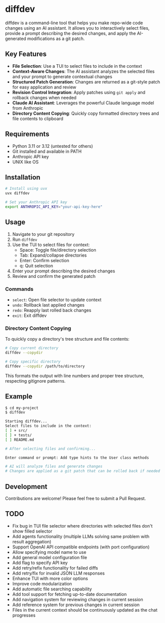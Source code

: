 # diffdev

diffdev is a command-line tool that helps you make repo-wide code changes using an AI assistant. It allows you to interactively select files, provide a prompt describing the desired changes, and apply the AI-generated modifications as a git patch.

## Key Features

- **File Selection**: Use a TUI to select files to include in the context
- **Context-Aware Changes**: The AI assistant analyzes the selected files and your prompt to generate contextual changes
- **Structured Patch Generation**: Changes are returned as a git-style patch for easy application and review
- **Revision Control Integration**: Apply patches using `git apply` and rollback changes when needed
- **Claude AI Assistant**: Leverages the powerful Claude language model from Anthropic
- **Directory Content Copying**: Quickly copy formatted directory trees and file contents to clipboard

## Requirements

- Python 3.11 or 3.12 (untested for others)
- Git installed and available in PATH
- Anthropic API key
- UNIX like OS

## Installation

```bash
# Install using uvx
uvx diffdev

# Set your Anthropic API key
export ANTHROPIC_API_KEY="your-api-key-here"
```

## Usage

1. Navigate to your git repository
1. Run `diffdev`
1. Use the TUI to select files for context:
   - Space: Toggle file/directory selection
   - Tab: Expand/collapse directories
   - Enter: Confirm selection
   - q: Quit selection
1. Enter your prompt describing the desired changes
1. Review and confirm the generated patch

### Commands

- `select`: Open file selector to update context
- `undo`: Rollback last applied changes
- `redo`: Reapply last rolled back changes
- `exit`: Exit diffdev

### Directory Content Copying

To quickly copy a directory's tree structure and file contents:

```bash
# Copy current directory
diffdev --copydir

# Copy specific directory
diffdev --copydir /path/to/directory
```

This formats the output with line numbers and proper tree structure, respecting gitignore patterns.

## Example

```bash
$ cd my-project
$ diffdev

Starting diffdev...
Select files to include in the context:
[ ] + src/
[ ] + tests/
[ ] README.md

# After selecting files and confirming...

Enter command or prompt: Add type hints to the User class methods

# AI will analyze files and generate changes
# Changes are applied as a git patch that can be rolled back if needed
```

## Development

Contributions are welcome! Please feel free to submit a Pull Request.

## TODO

- Fix bug in TUI file selector where directories with selected files don't show filled selector
- Add agents functionality (multiple LLMs solving same problem with result aggregation)
- Support OpenAI API compatible endpoints (with port configuration)
- Allow specifying model name to use
- Add general model configuration file
- Add flag to specify API key
- Add retry/refix functionality for failed diffs
- Add retry/fix for invalid JSON LLM responses
- Enhance TUI with more color options
- Improve code modularization
- Add automatic file searching capability
- Add tool support for fetching up-to-date documentation
- Add navigation system for reviewing changes in current session
- Add reference system for previous changes in current session
- Files in the current context should be continuously updated as the chat progresses
